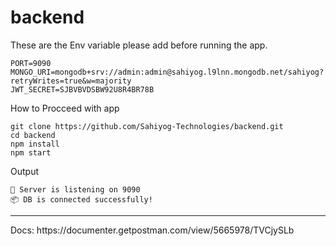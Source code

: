 # backend

These are the Env variable please add before running the app.

```
PORT=9090
MONGO_URI=mongodb+srv://admin:admin@sahiyog.l9lnn.mongodb.net/sahiyog?retryWrites=true&w=majority
JWT_SECRET=SJBVBVDSBW92U8R4BR78B
```

How to Procceed with app

```
git clone https://github.com/Sahiyog-Technologies/backend.git
cd backend
npm install
npm start
```

Output

```
🚀 Server is listening on 9090
📦 DB is connected successfully!
```

<hr/>
Docs: https://documenter.getpostman.com/view/5665978/TVCjySLb
